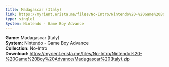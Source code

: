 ```yaml
---
title: Madagascar (Italy)
link: https://myrient.erista.me/files/No-Intro/Nintendo%20-%20Game%20Boy%20Advance/Madagascar%20(Italy).zip
type: single1
System: Nintendo - Game Boy Advance
---
```

<b>Game:</b> Madagascar (Italy)<br>
<b>System:</b> Nintendo - Game Boy Advance<br>
<b>Collection:</b> No-Intro<br>
<b>Download:</b> https://myrient.erista.me/files/No-Intro/Nintendo%20-%20Game%20Boy%20Advance/Madagascar%20(Italy).zip